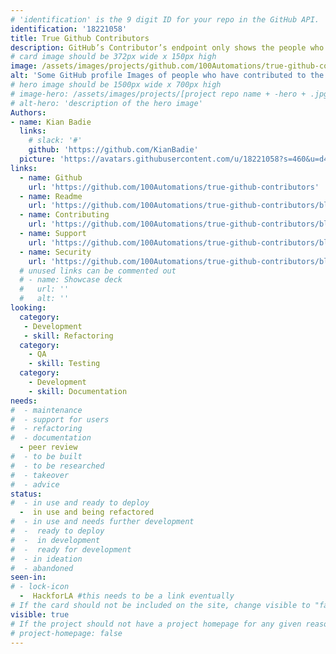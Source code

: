 ```yaml
---
# 'identification' is the 9 digit ID for your repo in the GitHub API.
identification: '18221058'
title: True Github Contributors
description: GitHub’s Contributor’s endpoint only shows the people who put in pull requests. On cross functional teams that use GitHub to manage projects, contributions from non code contributors (Designers, Product/Project Managers, Business Analysts, Q/A testers, etc.) are represented by comments on issues. True GithHub Contributors delivers a consolidated list of who contributed and how many times. This code can be seen on Hack for LA’s project pages, where are contributors are represented by their GitHub Avatar in the Contributors section.
# card image should be 372px wide x 150px high
image: /assets/images/projects/github.com/100Automations/true-github-contributors.png
alt: 'Some GitHub profile Images of people who have contributed to the hackforla.org website and titles under some names indicating Design, Product in uppercase text.'
# hero image should be 1500px wide x 700px high
# image-hero: /assets/images/projects/[project repo name + -hero + .jpg or .png]
# alt-hero: 'description of the hero image'
Authors:
- name: Kian Badie
  links:
    # slack: '#'
    github: 'https://github.com/KianBadie'
  picture: 'https://avatars.githubusercontent.com/u/18221058?s=460&u=d442eba72a29e66f5488b7451e4d4b3df9401938&v=4'
links: 
  - name: Github
    url: 'https://github.com/100Automations/true-github-contributors'
  - name: Readme
    url: 'https://github.com/100Automations/true-github-contributors/blob/mixin/readme.md'
  - name: Contributing
    url: 'https://github.com/100Automations/true-github-contributors/blob/mixin/CONTRIBUTING.md'
  - name: Support
    url: 'https://github.com/100Automations/true-github-contributors/blob/mixin/SUPPORT.md'
  - name: Security
    url: 'https://github.com/100Automations/true-github-contributors/blob/mixin/SECURITY.md'
  # unused links can be commented out
  # - name: Showcase deck
  #   url: ''
  #   alt: ''
looking:
  category: 
   - Development
   - skill: Refactoring
  category: 
    - QA
    - skill: Testing
  category: 
    - Development
    - skill: Documentation
needs: 
#  - maintenance
#  - support for users
#  - refactoring
#  - documentation
  - peer review
#  - to be built
#  - to be researched
#  - takeover
#  - advice
status:
#  - in use and ready to deploy
  -  in use and being refactored
#  - in use and needs further development
#  -  ready to deploy
#  -  in development
#  -  ready for development
#  - in ideation
#  - abandoned
seen-in:
# - lock-icon
  -  HackforLA #this needs to be a link eventually
# If the card should not be included on the site, change visible to "false"
visible: true
# If the project should not have a project homepage for any given reason, add the following line (uncommented):
# project-homepage: false
---
```

